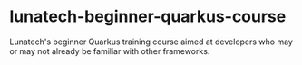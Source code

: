 # lunatech-beginner-quarkus-course
Lunatech's beginner Quarkus training course aimed at developers who may or may not already be familiar with other frameworks.

